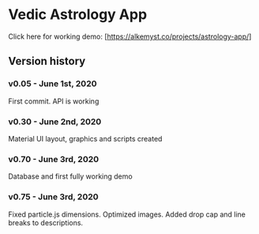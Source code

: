 # Vedic Astrology App

Click here for working demo: [https://alkemyst.co/projects/astrology-app/]

## Version history

### v0.05 - June 1st, 2020

First commit. API is working

### v0.30 - June 2nd, 2020

Material UI layout, graphics and scripts created

### v0.70 - June 3rd, 2020

Database and first fully working demo

### v0.75 - June 3rd, 2020

Fixed particle.js dimensions. Optimized images. Added drop cap and line breaks to descriptions.
